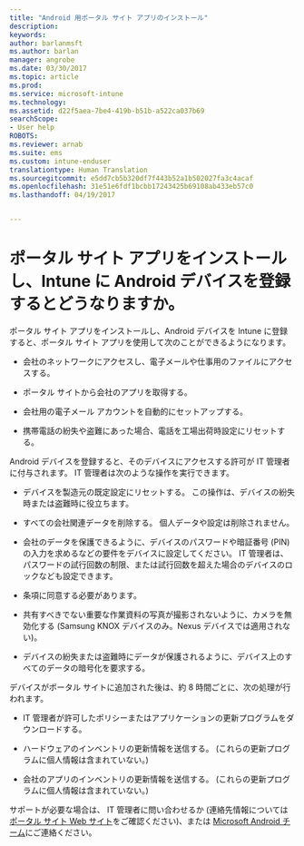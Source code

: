 ```yaml
---
title: "Android 用ポータル サイト アプリのインストール"
description: 
keywords: 
author: barlanmsft
ms.author: barlan
manager: angrobe
ms.date: 03/30/2017
ms.topic: article
ms.prod: 
ms.service: microsoft-intune
ms.technology: 
ms.assetid: d22f5aea-7be4-419b-b51b-a522ca037b69
searchScope:
- User help
ROBOTS: 
ms.reviewer: arnab
ms.suite: ems
ms.custom: intune-enduser
translationtype: Human Translation
ms.sourcegitcommit: e5dd7cb5b320df7f443b52a1b502027fa3c4acaf
ms.openlocfilehash: 31e51e6fdf1bcbb17243425b69108ab433eb57c0
ms.lasthandoff: 04/19/2017


---
```


# <a name="what-happens-if-you-install-the-company-portal-app-and-enroll-your-android-device-in-intune"></a>ポータル サイト アプリをインストールし、Intune に Android デバイスを登録するとどうなりますか。

ポータル サイト アプリをインストールし、Android デバイスを Intune に登録すると、ポータル サイト アプリを使用して次のことができるようになります。

-   会社のネットワークにアクセスし、電子メールや仕事用のファイルにアクセスする。

-   ポータル サイトから会社のアプリを取得する。

-   会社用の電子メール アカウントを自動的にセットアップする。

-   携帯電話の紛失や盗難にあった場合、電話を工場出荷時設定にリセットする。

Android デバイスを登録すると、そのデバイスにアクセスする許可が IT 管理者に付与されます。 IT 管理者は次のような操作を実行できます。

-   デバイスを製造元の既定設定にリセットする。 この操作は、デバイスの紛失時または盗難時に役立ちます。

-   すべての会社関連データを削除する。 個人データや設定は削除されません。

-   会社のデータを保護できるように、デバイスのパスワードや暗証番号 (PIN) の入力を求めるなどの要件をデバイスに設定してください。 IT 管理者は、パスワードの試行回数の制限、または試行回数を超えた場合のデバイスのロックなども設定できます。

-   条項に同意する必要があります。

-   共有すべきでない重要な作業資料の写真が撮影されないように、カメラを無効化する (Samsung KNOX デバイスのみ。Nexus デバイスでは適用されない)。

-   デバイスの紛失または盗難時にデータが保護されるように、デバイス上のすべてのデータの暗号化を要求する。

デバイスがポータル サイトに追加された後は、約 8 時間ごとに、次の処理が行われます。

-   IT 管理者が許可したポリシーまたはアプリケーションの更新プログラムをダウンロードする。

-   ハードウェアのインベントリの更新情報を送信する。 (これらの更新プログラムに個人情報は含まれていない。)

-   会社のアプリのインベントリの更新情報を送信する。 (これらの更新プログラムに個人情報は含まれていない。)

サポートが必要な場合は、 IT 管理者に問い合わせるか (連絡先情報については[ポータル サイト Web サイト](http://portal.manage.microsoft.com)をご確認ください)、または <a href="mailto:wintunedroidfbk@microsoft.com?subject=I'm having trouble installing the Company Portal app on my Android device&body=Describe the issue you're experiencing here.">Microsoft Android チーム</a>にご連絡ください。

